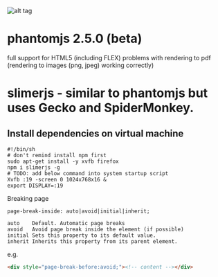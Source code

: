 ![alt tag](https://api.travis-ci.org/mkopa/slimer-html-pdf.svg?branch=master)
# phantomjs 2.5.0 (beta)
full support for HTML5 (including FLEX)
problems with rendering to pdf (rendering to images (png, jpeg) working correctly)

# slimerjs - similar to phantomjs but uses Gecko and SpiderMonkey.

## Install dependencies on virtual machine
```
#!/bin/sh
# don't remind install npm first
sudo apt-get install -y xvfb firefox
npm i slimerjs -g
# TODO: add below command into system startup script
Xvfb :19 -screen 0 1024x768x16 &
export DISPLAY=:19
```

Breaking page
```
page-break-inside: auto|avoid|initial|inherit;

auto	Default. Automatic page breaks
avoid	Avoid page break inside the element (if possible)
initial	Sets this property to its default value.
inherit	Inherits this property from its parent element.
```
e.g.
```html
<div style="page-break-before:avoid;"><!-- content --></div>
```
